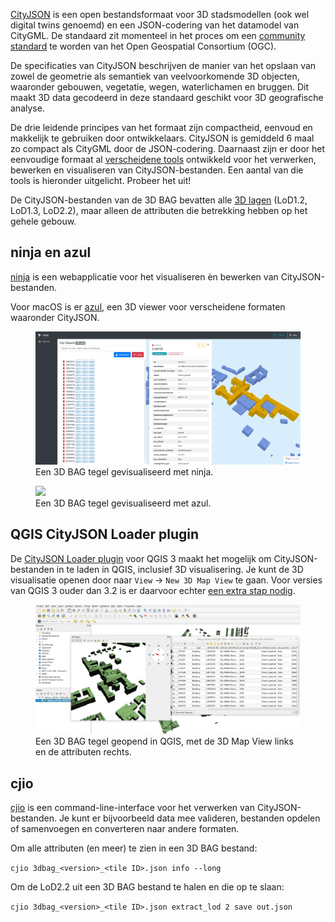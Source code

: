 [CityJSON](https://www.cityjson.org) is een open bestandsformaat voor 3D stadsmodellen (ook wel digital twins genoemd) en een JSON-codering van het datamodel van CityGML. De standaard zit momenteel in het proces om een [community standard](https://www.ogc.org/standards/community) te worden van het Open Geospatial Consortium (OGC).

De specificaties van CityJSON beschrijven de manier van het opslaan van zowel de geometrie als semantiek van veelvoorkomende 3D objecten, waaronder gebouwen, vegetatie, wegen, waterlichamen en bruggen. Dit maakt 3D data gecodeerd in deze standaard geschikt voor 3D geografische analyse.

De drie leidende principes van het formaat zijn compactheid, eenvoud en makkelijk te gebruiken door ontwikkelaars. CityJSON is gemiddeld 6 maal zo compact als CityGML door de JSON-codering. Daarnaast zijn er door het eenvoudige formaat al [verscheidene tools](https://www.cityjson.org/software/) ontwikkeld voor het verwerken, bewerken en visualiseren van CityJSON-bestanden. Een aantal van die tools is hieronder uitgelicht. Probeer het uit!

De CityJSON-bestanden van de 3D BAG bevatten alle [3D lagen](../../schema/layers/#data-layers) (LoD1.2, LoD1.3, LoD2.2), maar alleen de attributen die betrekking hebben op het gehele gebouw.

## ninja en azul

[ninja](http://ninja.cityjson.org) is een webapplicatie voor het visualiseren èn bewerken van CityJSON-bestanden.

Voor macOS is er [azul](https://github.com/tudelft3d/azul), een 3D viewer voor verscheidene formaten waaronder CityJSON.

<figure>
  <a href="../../../images_common/ninja.jpg">
    <img src="../../../images_common/ninja.jpg" />
  </a>
  <figcaption>Een 3D BAG tegel gevisualiseerd met ninja.</figcaption>
</figure>

<figure>
  <a href="../../../images_common/azul.jpg">
    <img src="../../../images_common/azul.jpg" />
  </a>
  <figcaption>Een 3D BAG tegel gevisualiseerd met azul.</figcaption>
</figure>

## QGIS CityJSON Loader plugin

De [CityJSON Loader plugin](https://github.com/cityjson/cityjson-qgis-plugin) voor QGIS 3 maakt het mogelijk om CityJSON-bestanden in te laden in QGIS, inclusief 3D visualisering. Je kunt de 3D visualisatie openen door naar `View` -> `New 3D Map View` te gaan. Voor versies van QGIS 3 ouder dan 3.2 is er daarvoor echter [een extra stap nodig](https://github.com/cityjson/cityjson-qgis-plugin#3d-view-in-qgis-30).

<figure>
  <a href="../../../images_common/qgis.jpg">
    <img src="../../../images_common/qgis.jpg" />
  </a>
  <figcaption>Een 3D BAG tegel geopend in QGIS, met de 3D Map View links en de attributen rechts.</figcaption>
</figure>

## cjio

[cjio](https://github.com/cityjson/cjio) is een command-line-interface voor het verwerken van CityJSON-bestanden. Je kunt er bijvoorbeeld data mee valideren, bestanden opdelen of samenvoegen en converteren naar andere formaten.

Om alle attributen (en meer) te zien in een 3D BAG bestand:

`cjio 3dbag_<version>_<tile ID>.json info --long`

Om de LoD2.2 uit een 3D BAG bestand te halen en die op te slaan:

`cjio 3dbag_<version>_<tile ID>.json extract_lod 2 save out.json`
